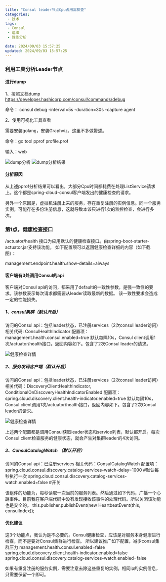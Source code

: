 ```yaml
---
title: "Consul leader节点Cpu占用高排查"
categories: 
 - 技术
tags:
 - Consul
 - 运维 
 - 性能分析

date: 2024/09/03 15:57:25
updated: 2024/09/03 15:57:25
---
```


### 利用工具分析Leader节点
#### 进行dump

1、按照文档dump   https://developer.hashicorp.com/consul/commands/debug

命令： consul debug -interval=5s -duration=30s -capture agent

2、使用可视化工具查看

需要安装golang，安装Graphviz，这里不多做赘述。

命令：go tool pprof profile.prof

输入：web

![dump分析](1.png)
![dump分析结果](2.png)

<!-- more -->

#### 分析原因
从上述pprof分析结果可以看出，大部分Cpu时间都耗费在处理ListService请求上。这个都是spring-cloud-consul客户端发出的健康检查的请求。

另外一个原因是，虚拟机注册上来的服务，存在重复注册的实例信息。同一个服务实例，可能存在多份注册信息，这就导致本该只进行1次的监控检查，会进行多次。

### 第1点，健康检查接口
/actuator/health 接口为应用默认的健康检查接口。由spring-boot-starter-actuator.jar支持该功能。
如下配置项可以返回健康检查详细的内容（如下截图）：

management.endpoint.health.show-details=always

#### 客户端有3处调用Consul的api
客户端对Consul api的访问，都采用了default的一致性参数，是强一致性的要求。该参数表示每次请求都需要从leader读取最新的数据。
该一致性要求会造成一定的性能损失。

##### 1、consul集群（默认开启）
访问的Consul api：包括leader状态，已注册services（2次consul leader访问）
相关代码:  ConsulHealthIndicator
配置项：management.health.consul.enabled=true
默认每隔10s，Consul client调用1次/actuator/health接口，返回内容如下。包含了2次Consul leader的请求。

![健康检查详情](3.png)

##### 2、服务发现客户端（默认开启）
访问的Consul api：包括leader状态，已注册services（2次consul leader访问）
相关代码：DiscoveryClientHealthIndicator, ConditionalOnDiscoveryHealthIndicatorEnabled
配置项：spring.cloud.discovery.client.health-indicator.enabled=true
默认每隔10s，Consul client调用1次/actuator/health接口，返回内容如下。包含了2次Consul leader的请求。

![健康检查详情](4.png)

上述两个配置都是调用Consul获取leader状态和service列表，默认都开启。每次Consul client检查服务的健康状态，就会产生对集群leader的4次访问。

##### 3、ConsulCatalogWatch （默认开启）
访问的Consul api：已注册services
相关代码：ConsulCatalogWatch 
配置项：spring.cloud.consul.discovery.catalog-services-watch-delay=1000 #默认每秒执行一次
             spring.cloud.consul.discovery.catalog-services-watch.enabled=false #开关

该组件的功能为，每秒读取一次当前的服务列表。然后通过如下代码，广播一个心跳事件。目前我在客户端代码中没有发现接收该事件的处理代码。所以关闭该功能也是安全的。
this.publisher.publishEvent(new HeartbeatEvent(this, consulIndex));

#### 优化建议
这3个功能点，我认为是不必要的。Consul健康检查，应该是对服务本身健康进行检查，而不是要对Consul集群进行检查。
所以建议推广如下配置，减少consul集群压力
management.health.consul.enabled=false
spring.cloud.discovery.client.health-indicator.enabled=false
spring.cloud.consul.discovery.catalog-services-watch.enabled=false

如果有重复注册的服务实例，需要注意去除这些重复的实例。相同ip的实例信息，只需要保留一个即可。
